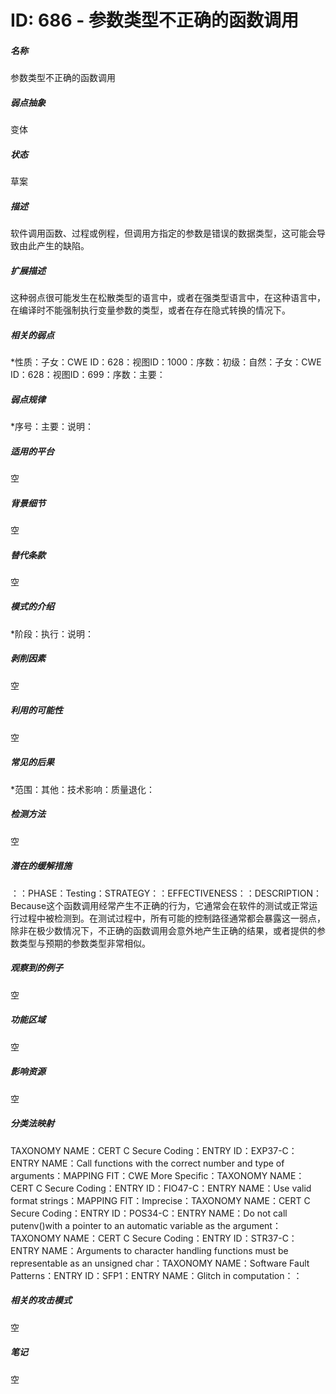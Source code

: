 # ID: 686 - 参数类型不正确的函数调用
<h5>名称</h5>参数类型不正确的函数调用
<h5>弱点抽象</h5>变体
<h5>状态</h5>草案
<h5>描述</h5>软件调用函数、过程或例程，但调用方指定的参数是错误的数据类型，这可能会导致由此产生的缺陷。
<h5>扩展描述</h5>这种弱点很可能发生在松散类型的语言中，或者在强类型语言中，在这种语言中，在编译时不能强制执行变量参数的类型，或者在存在隐式转换的情况下。
<h5>相关的弱点</h5>*性质：子女：CWE ID：628：视图ID：1000：序数：初级：自然：子女：CWE ID：628：视图ID：699：序数：主要：
<h5>弱点规律</h5>*序号：主要：说明：
<h5>适用的平台</h5>空
<h5>背景细节</h5>空
<h5>替代条款</h5>空
<h5>模式的介绍</h5>*阶段：执行：说明：
<h5>剥削因素</h5>空
<h5>利用的可能性</h5>空
<h5>常见的后果</h5>*范围：其他：技术影响：质量退化：
<h5>检测方法</h5>空
<h5>潜在的缓解措施</h5>：：PHASE：Testing：STRATEGY：：EFFECTIVENESS：：DESCRIPTION：Because这个函数调用经常产生不正确的行为，它通常会在软件的测试或正常运行过程中被检测到。在测试过程中，所有可能的控制路径通常都会暴露这一弱点，除非在极少数情况下，不正确的函数调用会意外地产生正确的结果，或者提供的参数类型与预期的参数类型非常相似。
<h5>观察到的例子</h5>空
<h5>功能区域</h5>空
<h5>影响资源</h5>空
<h5>分类法映射</h5>TAXONOMY NAME：CERT C Secure Coding：ENTRY ID：EXP37-C：ENTRY NAME：Call functions with the correct number and type of arguments：MAPPING FIT：CWE More Specific：TAXONOMY NAME：CERT C Secure Coding：ENTRY ID：FIO47-C：ENTRY NAME：Use valid format strings：MAPPING FIT：Imprecise：TAXONOMY NAME：CERT C Secure Coding：ENTRY ID：POS34-C：ENTRY NAME：Do not call putenv()with a pointer to an automatic variable as the argument：TAXONOMY NAME：CERT C Secure Coding：ENTRY ID：STR37-C：ENTRY NAME：Arguments to character handling functions must be representable as an unsigned char：TAXONOMY NAME：Software Fault Patterns：ENTRY ID：SFP1：ENTRY NAME：Glitch in computation：：
<h5>相关的攻击模式</h5>空
<h5>笔记</h5>空

